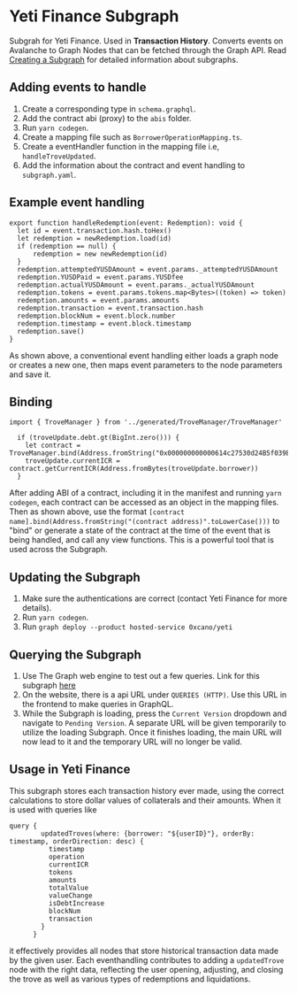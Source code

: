 # Yeti Finance Subgraph

Subgrah for Yeti Finance. Used in **Transaction History**. Converts events on Avalanche to Graph Nodes that can be fetched through the Graph API. Read [Creating a Subgraph](https://thegraph.com/docs/en/developing/creating-a-subgraph/) for detailed information about subgraphs.

## Adding events to handle

1. Create a corresponding type in `schema.graphql`.
2. Add the contract abi (proxy) to the `abis` folder.
3. Run `yarn codegen`. 
4. Create a mapping file such as `BorrowerOperationMapping.ts`.
5. Create a eventHandler function in the mapping file i.e, `handleTroveUpdated`.
6. Add the information about the contract and event handling to `subgraph.yaml`.

## Example event handling

```
export function handleRedemption(event: Redemption): void {
  let id = event.transaction.hash.toHex()
  let redemption = newRedemption.load(id)
  if (redemption == null) {
      redemption = new newRedemption(id)
  }
  redemption.attemptedYUSDAmount = event.params._attemptedYUSDAmount
  redemption.YUSDPaid = event.params.YUSDfee
  redemption.actualYUSDAmount = event.params._actualYUSDAmount
  redemption.tokens = event.params.tokens.map<Bytes>((token) => token)
  redemption.amounts = event.params.amounts
  redemption.transaction = event.transaction.hash
  redemption.blockNum = event.block.number
  redemption.timestamp = event.block.timestamp
  redemption.save()
}
```

As shown above, a conventional event handling either loads a graph node or creates a new one, then maps event parameters to the node parameters and save it.

## Binding 

```
import { TroveManager } from '../generated/TroveManager/TroveManager'
```

```
  if (troveUpdate.debt.gt(BigInt.zero())) {
    let contract = TroveManager.bind(Address.fromString("0x000000000000614c27530d24B5f039EC15A61d8d".toLowerCase()))
    troveUpdate.currentICR = contract.getCurrentICR(Address.fromBytes(troveUpdate.borrower))
  }
```

After adding ABI of a contract, including it in the manifest and running `yarn codegen`, each contract can be accessed as an object in the mapping files. Then as shown above, use the format `[contract name].bind(Address.fromString("(contract address)".toLowerCase()))` to "bind" or generate a state of the contract at the time of the event that is being handled, and call any view functions. This is a powerful tool that is used across the Subgraph.



## Updating the Subgraph

1. Make sure the authentications are correct (contact Yeti Finance for more details). 
2. Run `yarn codegen`.
3. Run `graph deploy --product hosted-service 0xcano/yeti`

## Querying the Subgraph

1. Use The Graph web engine to test out a few queries. Link for this subgraph [here](https://thegraph.com/hosted-service/subgraph/0xcano/yeti)
2. On the website, there is a api URL under `QUERIES (HTTP)`. Use this URL in the frontend to make queries in GraphQL.
3. While the Subgraph is loading, press the `Current Version` dropdown and navigate to `Pending Version`. A separate URL will be given temporarily to utilize the loading Subgraph. Once it finishes loading, the main URL will now lead to it and the temporary URL will no longer be valid. 

## Usage in Yeti Finance

This subgraph stores each transaction history ever made, using the correct calculations to store dollar values of collaterals and their amounts. When it is used with queries like

```
query {
        updatedTroves(where: {borrower: "${userID}"}, orderBy: timestamp, orderDirection: desc) {
          timestamp
          operation
          currentICR
          tokens
          amounts
          totalValue
          valueChange
          isDebtIncrease
          blockNum
          transaction
        }
      }
```

it effectively provides all nodes that store historical transaction data made by the given user. Each eventhandling contributes to adding a `updatedTrove` node with the right data, reflecting the user opening, adjusting, and closing the trove as well as various types of redemptions and liquidations.


